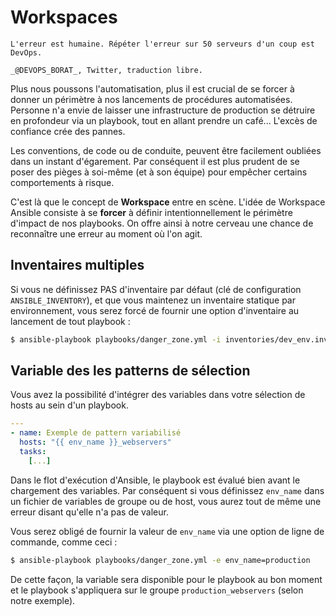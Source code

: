 # Workspaces

```{admonition} Perle de sagesse
L'erreur est humaine. Répéter l'erreur sur 50 serveurs d'un coup est DevOps.

_@DEVOPS_BORAT_, Twitter, traduction libre.
```

Plus nous poussons l'automatisation, plus il est crucial de se forcer à donner un périmètre à nos lancements de procédures automatisées.
Personne n'a envie de laisser une infrastructure de production se détruire en profondeur via un playbook, tout en allant prendre 
un café... L'excès de confiance crée des pannes.

Les conventions, de code ou de conduite, peuvent être facilement oubliées dans un instant d'égarement. Par conséquent il est plus 
prudent de se poser des pièges à soi-même (et à son équipe) pour empêcher certains comportements à risque.

C'est là que le concept de **Workspace** entre en scène. L'idée de Workspace Ansible consiste à se **forcer** à définir intentionnellement le périmètre d'impact de nos playbooks. On offre ainsi à notre cerveau une chance de reconnaître une erreur au moment où l'on agit.


## Inventaires multiples

Si vous ne définissez PAS d'inventaire par défaut (clé de configuration `ANSIBLE_INVENTORY`), et que vous maintenez un inventaire statique par environnement, vous serez forcé de fournir une option d'inventaire au lancement de tout playbook :

```bash session
$ ansible-playbook playbooks/danger_zone.yml -i inventories/dev_env.inventory
```

## Variable des les patterns de sélection

Vous avez la possibilité d'intégrer des variables dans votre sélection de hosts au sein d'un playbook.

```yaml
---
- name: Exemple de pattern variabilisé
  hosts: "{{ env_name }}_webservers"
  tasks:
    [...]
```

Dans le flot d'exécution d'Ansible, le playbook est évalué bien avant le chargement des variables. Par conséquent si vous définissez `env_name` dans un fichier de variables de groupe ou de host, vous aurez tout de même une erreur disant qu'elle n'a pas de valeur.

Vous serez obligé de fournir la valeur de `env_name` via une option de ligne de commande, comme ceci :

```bash session
$ ansible-playbook playbooks/danger_zone.yml -e env_name=production
```

De cette façon, la variable sera disponible pour le playbook au bon moment et le playbook s'appliquera sur le groupe `production_webservers` (selon notre exemple).


